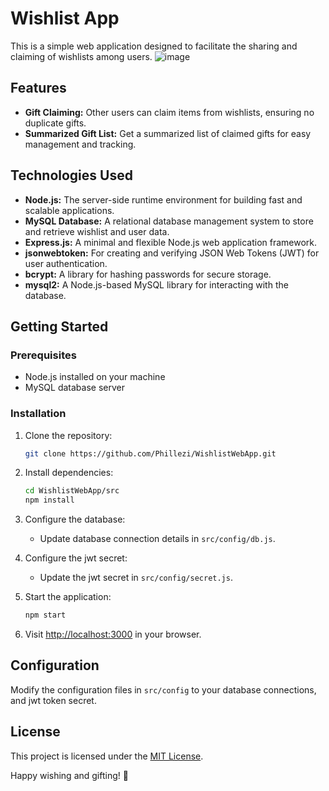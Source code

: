 # Wishlist App
This is a simple web application designed to facilitate the sharing and claiming of wishlists among users.
![image](https://github.com/Phillezi/WishlistWebApp/assets/112874974/55afc72e-60aa-47db-b70e-cce1554c5f7b)

## Features
- **Gift Claiming:** Other users can claim items from wishlists, ensuring no duplicate gifts.
- **Summarized Gift List:** Get a summarized list of claimed gifts for easy management and tracking.

## Technologies Used
- **Node.js:** The server-side runtime environment for building fast and scalable applications.
- **MySQL Database:** A relational database management system to store and retrieve wishlist and user data.
- **Express.js:** A minimal and flexible Node.js web application framework.
- **jsonwebtoken:** For creating and verifying JSON Web Tokens (JWT) for user authentication.
- **bcrypt:** A library for hashing passwords for secure storage.
- **mysql2:** A Node.js-based MySQL library for interacting with the database.

## Getting Started

### Prerequisites
- Node.js installed on your machine
- MySQL database server

### Installation
1. Clone the repository:
   ```bash
   git clone https://github.com/Phillezi/WishlistWebApp.git
   ```

2. Install dependencies:
   ```bash
   cd WishlistWebApp/src
   npm install
   ```

3. Configure the database:
   - Update database connection details in `src/config/db.js`.
   
4. Configure the jwt secret:
   - Update the jwt secret in `src/config/secret.js`.

5. Start the application:
   ```bash
   npm start
   ```

5. Visit [http://localhost:3000](http://localhost:3000) in your browser.

## Configuration
Modify the configuration files in `src/config` to your database connections, and jwt token secret.

## License
This project is licensed under the [MIT License](LICENSE).

Happy wishing and gifting! 🎁
